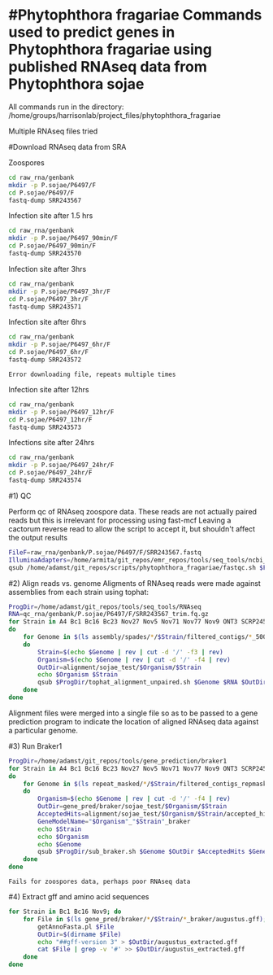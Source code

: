 #Phytophthora fragariae
Commands used to predict genes in Phytophthora fragariae using published RNAseq data from Phytophthora sojae
====================

All commands run in the directory:
/home/groups/harrisonlab/project_files/phytophthora_fragariae

Multiple RNAseq files tried

#Download RNAseq data from SRA

Zoospores

```bash
cd raw_rna/genbank
mkdir -p P.sojae/P6497/F
cd P.sojae/P6497/F
fastq-dump SRR243567
```

Infection site after 1.5 hrs

```bash
cd raw_rna/genbank
mkdir -p P.sojae/P6497_90min/F
cd P.sojae/P6497_90min/F
fastq-dump SRR243570
```

Infection site after 3hrs

```bash
cd raw_rna/genbank
mkdir -p P.sojae/P6497_3hr/F
cd P.sojae/P6497_3hr/F
fastq-dump SRR243571
```

Infection site after 6hrs

```bash
cd raw_rna/genbank
mkdir -p P.sojae/P6497_6hr/F
cd P.sojae/P6497_6hr/F
fastq-dump SRR243572
```

```
Error downloading file, repeats multiple times
```

Infection site after 12hrs

```bash
cd raw_rna/genbank
mkdir -p P.sojae/P6497_12hr/F
cd P.sojae/P6497_12hr/F
fastq-dump SRR243573
```

Infections site after 24hrs

```bash
cd raw_rna/genbank
mkdir -p P.sojae/P6497_24hr/F
cd P.sojae/P6497_24hr/F
fastq-dump SRR243574
```

#1) QC

Perform qc of RNAseq zoospore data. These reads are not actually paired reads but this is irrelevant for processing using fast-mcf
Leaving a cactorum reverse read to allow the script to accept it, but shouldn't affect the output results

```bash
FileF=raw_rna/genbank/P.sojae/P6497/F/SRR243567.fastq
IlluminaAdapters=/home/armita/git_repos/emr_repos/tools/seq_tools/ncbi_adapters.fa
qsub /home/adamst/git_repos/scripts/phytophthora_fragariae/fastqc.sh $FileF $IlluminaAdapters RNA
```

#2) Align reads vs. genome
Aligments of RNAseq reads were made against assemblies from each strain using tophat:

```bash
ProgDir=/home/adamst/git_repos/tools/seq_tools/RNAseq
RNA=qc_rna/genbank/P.sojae/P6497/F/SRR243567_trim.fq.gz
for Strain in A4 Bc1 Bc16 Bc23 Nov27 Nov5 Nov71 Nov77 Nov9 ONT3 SCRP245_v2
do
    for Genome in $(ls assembly/spades/*/$Strain/filtered_contigs/*_500bp_renamed.fasta)
    do
        Strain=$(echo $Genome | rev | cut -d '/' -f3 | rev)
        Organism=$(echo $Genome | rev | cut -d '/' -f4 | rev)
        OutDir=alignment/sojae_test/$Organism/$Strain
        echo $Organism $Strain
        qsub $ProgDir/tophat_alignment_unpaired.sh $Genome $RNA $OutDir
    done
done
```

Alignment files were merged into a single file so as to be passed to a gene prediction program to indicate the location of aligned RNAseq data against a particular genome.

<!--
```bash
	for StrainDir in $(ls -d alignment/*/*); do
		Strain=$(echo $StrainDir | rev | cut -d '/' -f1 | rev)
		ls alignment/*/$Strain/accepted_hits.bam > bamlist.txt
		mkdir -p $StrainDir/merged
		bamtools merge -list bamlist.txt -out $StrainDir/merged
	done
```
 -->

#3) Run Braker1

```bash
ProgDir=/home/adamst/git_repos/tools/gene_prediction/braker1
for Strain in A4 Bc1 Bc16 Bc23 Nov27 Nov5 Nov71 Nov77 Nov9 ONT3 SCRP245_v2
do
    for Genome in $(ls repeat_masked/*/$Strain/filtered_contigs_repmask/*_contigs_unmasked.fa)
    do
        Organism=$(echo $Genome | rev | cut -d '/' -f4 | rev)
        OutDir=gene_pred/braker/sojae_test/$Organism/$Strain
        AcceptedHits=alignment/sojae_test/$Organism/$Strain/accepted_hits.bam
        GeneModelName="$Organism"_"$Strain"_braker
        echo $Strain
        echo $Organism
        echo $Genome
        qsub $ProgDir/sub_braker.sh $Genome $OutDir $AcceptedHits $GeneModelName
    done
done
```

```
Fails for zoospores data, perhaps poor RNAseq data
```

#4) Extract gff and amino acid sequences

```bash
for Strain in Bc1 Bc16 Nov9; do
    for File in $(ls gene_pred/braker/*/$Strain/*_braker/augustus.gff); do
        getAnnoFasta.pl $File
        OutDir=$(dirname $File)
        echo "##gff-version 3" > $OutDir/augustus_extracted.gff
        cat $File | grep -v '#' >> $OutDir/augustus_extracted.gff
    done
done
```
